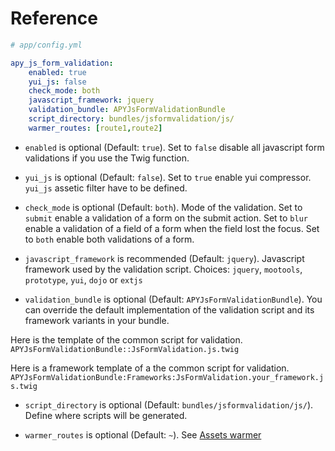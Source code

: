 Reference
=========

```yml
# app/config.yml

apy_js_form_validation:
    enabled: true
    yui_js: false
    check_mode: both
    javascript_framework: jquery
    validation_bundle: APYJsFormValidationBundle
    script_directory: bundles/jsformvalidation/js/
    warmer_routes: [route1,route2]
```

* `enabled` is optional (Default: `true`). Set to `false` disable all javascript form validations if you use the Twig function.

* `yui_js` is optional (Default: `false`). Set to `true` enable yui compressor. `yui_js` assetic filter have to be defined.

* `check_mode` is optional (Default: `both`). Mode of the validation.
Set to `submit` enable a validation of a form on the submit action.
Set to `blur` enable a validation of a field of a form when the field lost the focus.
Set to `both` enable both validations of a form.

* `javascript_framework` is recommended (Default: `jquery`). Javascript framework used by the validation script.
Choices: `jquery`, `mootools`, `prototype`, `yui`, `dojo` or `extjs`

* `validation_bundle` is optional (Default: `APYJsFormValidationBundle`).
You can override the default implementation of the validation script and its framework variants in your bundle.

Here is the template of the common script for validation.
`APYJsFormValidationBundle::JsFormValidation.js.twig`

Here is a framework template of a the common script for validation.
`APYJsFormValidationBundle:Frameworks:JsFormValidation.your_framework.js.twig`

* `script_directory` is optional (Default: `bundles/jsformvalidation/js/`). Define where scripts will be generated.

* `warmer_routes` is optional (Default: `~`). See [Assets warmer](assets_warmer.md)

